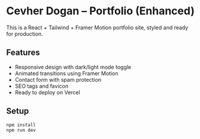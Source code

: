 
# Cevher Dogan – Portfolio (Enhanced)

This is a React + Tailwind + Framer Motion portfolio site, styled and ready for production.

## Features

- Responsive design with dark/light mode toggle
- Animated transitions using Framer Motion
- Contact form with spam protection
- SEO tags and favicon
- Ready to deploy on Vercel

## Setup

```bash
npm install
npm run dev
```
